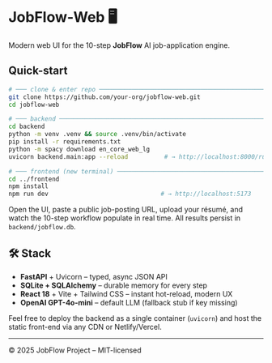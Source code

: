 # JobFlow-Web 🖥️

Modern web UI for the 10-step **JobFlow** AI job-application engine.

##  Quick-start

```bash
# ─── clone & enter repo ──────────────────────────────────────────────────
git clone https://github.com/your-org/jobflow-web.git
cd jobflow-web

# ─── backend ─────────────────────────────────────────────────────────────
cd backend
python -m venv .venv && source .venv/bin/activate
pip install -r requirements.txt
python -m spacy download en_core_web_lg
uvicorn backend.main:app --reload          # → http://localhost:8000/run

# ─── frontend (new terminal) ─────────────────────────────────────────────
cd ../frontend
npm install
npm run dev                               # → http://localhost:5173
```

Open the UI, paste a public job-posting URL, upload your résumé, and watch the
10-step workflow populate in real time.  All results persist in `backend/jobflow.db`.

## 🛠  Stack

* **FastAPI** + Uvicorn – typed, async JSON API
* **SQLite + SQLAlchemy** – durable memory for every step
* **React 18** + Vite + Tailwind CSS – instant hot-reload, modern UX
* **OpenAI GPT-4o-mini** – default LLM (fallback stub if key missing)

Feel free to deploy the backend as a single container (`uvicorn`) and host the
static front-end via any CDN or Netlify/Vercel.

---

© 2025 JobFlow Project – MIT-licensed